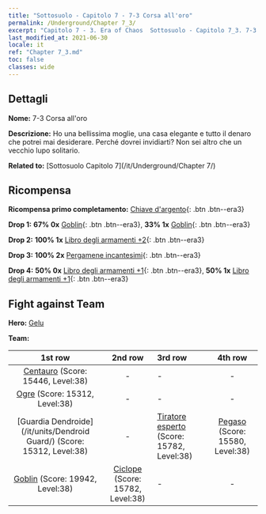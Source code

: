 ```yaml
---
title: "Sottosuolo - Capitolo 7 - 7-3 Corsa all'oro"
permalink: /Underground/Chapter 7_3/
excerpt: "Capitolo 7 - 3. Era of Chaos  Sottosuolo - Capitolo 7_3. 7-3 Corsa all'oro"
last_modified_at: 2021-06-30
locale: it
ref: "Chapter 7_3.md"
toc: false
classes: wide
---
```


## Dettagli

 **Nome:** 7-3 Corsa all'oro

 **Descrizione:** Ho una bellissima moglie, una casa elegante e tutto il denaro che potrei mai desiderare. Perché dovrei invidiarti? Non sei altro che un vecchio lupo solitario.

 **Related to:** [Sottosuolo Capitolo 7](/it/Underground/Chapter 7/)

## Ricompensa

 **Ricompensa primo completamento:** [Chiave d'argento](/ItemsIT/con_693/){: .btn .btn--era3}

 **Drop 1:** **67% 0x** [Goblin](/ItemsIT/unt_217/){: .btn .btn--era3}, **33% 1x** [Goblin](/ItemsIT/unt_217/){: .btn .btn--era3}

 **Drop 2:** **100% 1x** [Libro degli armamenti +2](/ItemsIT/mat_32/){: .btn .btn--era3}

 **Drop 3:** **100% 2x** [Pergamene incantesimi](/ItemsIT/con_694/){: .btn .btn--era3}

 **Drop 4:** **50% 0x** [Libro degli armamenti +1](/ItemsIT/mat_25/){: .btn .btn--era3}, **50% 1x** [Libro degli armamenti +1](/ItemsIT/mat_25/){: .btn .btn--era3}


## Fight against Team
 **Hero:** [Gelu](/it/heroes/Gelu/)

 **Team:**


  | 1st row | 2nd row | 3rd row | 4th row |
  |:----:|:----:|:----|:----:|
  | [Centauro](/it/units/Centaur/) (Score: 15446, Level:38)  | - | - | - |
  | [Ogre](/it/units/Ogre/) (Score: 15312, Level:38)  | - | - | - |
  | [Guardia Dendroide](/it/units/Dendroid Guard/) (Score: 15312, Level:38)  | - | [Tiratore esperto](/it/units/Sharpshooter/) (Score: 15782, Level:38)  | [Pegaso](/it/units/Pegasus/) (Score: 15580, Level:38)  |
  | [Goblin](/it/units/Goblin/) (Score: 19942, Level:38)  | [Ciclope](/it/units/Cyclops/) (Score: 15782, Level:38)  | - | - |


